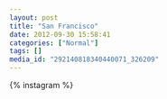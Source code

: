 ```yaml
---
layout: post
title: "San Francisco"
date: 2012-09-30 15:58:41
categories: ["Normal"]
tags: []
media_id: "292140818340440071_326209"
---
```


{% instagram %}
